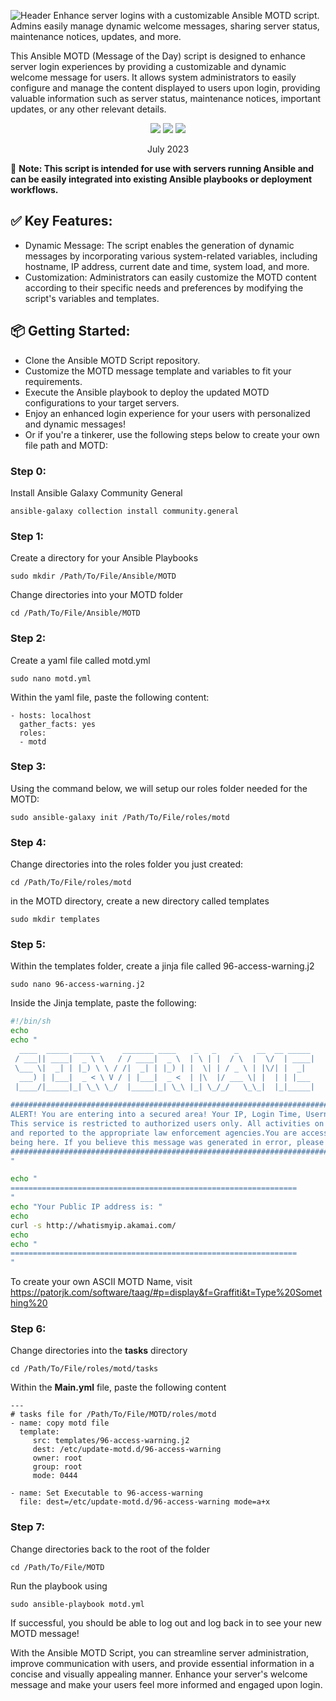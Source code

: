 ![Header](https://i.imgur.com/aV975QZ.png)
Enhance server logins with a customizable Ansible MOTD script. Admins easily manage dynamic welcome messages, sharing server status, maintenance notices, updates, and more.

This Ansible MOTD (Message of the Day) script is designed to enhance server login experiences by providing a customizable and dynamic welcome message for users. It allows system administrators to easily configure and manage the content displayed to users upon login, providing valuable information such as server status, maintenance notices, important updates, or any other relevant details.
<div align="center">
  <img src="https://img.shields.io/badge/Ansible-000000?style=for-the-badge&logo=ansible&logoColor=white" />
  <img src="https://img.shields.io/badge/Linux-FCC624?style=for-the-badge&logo=linux&logoColor=black" />
  <img src="https://img.shields.io/badge/Ubuntu-E95420?style=for-the-badge&logo=ubuntu&logoColor=white" />
</div>
<div align="center">
  <p>
    July 2023 
  </p>
</div>

📌 **Note: This script is intended for use with servers running Ansible and can be easily integrated into existing Ansible playbooks or deployment workflows.**

## ✅ Key Features:

- Dynamic Message: The script enables the generation of dynamic messages by incorporating various system-related variables, including hostname, IP address, current date and time, system load, and more.
- Customization: Administrators can easily customize the MOTD content according to their specific needs and preferences by modifying the script's variables and templates.


## 📦 Getting Started:
- Clone the Ansible MOTD Script repository.
- Customize the MOTD message template and variables to fit your requirements.
- Execute the Ansible playbook to deploy the updated MOTD configurations to your target servers.
- Enjoy an enhanced login experience for your users with personalized and dynamic messages!
- Or if you're a tinkerer, use the following steps below to create your own file path and MOTD:

### Step 0: 
Install Ansible Galaxy Community General
```
ansible-galaxy collection install community.general
```
### Step 1:
Create a directory for your Ansible Playbooks
```
sudo mkdir /Path/To/File/Ansible/MOTD
```
Change directories into your MOTD folder
```
cd /Path/To/File/Ansible/MOTD
```
### Step 2:
Create a yaml file called motd.yml
```
sudo nano motd.yml
```
Within the yaml file, paste the following content:
```
- hosts: localhost
  gather_facts: yes
  roles:
  - motd
```
### Step 3:
Using the command below, we will setup our roles folder needed for the MOTD:
```
sudo ansible-galaxy init /Path/To/File/roles/motd
```
### Step 4:
Change directories into the roles folder you just created:
```
cd /Path/To/File/roles/motd
```
in the MOTD directory, create a new directory called templates
```
sudo mkdir templates
```
### Step 5:
Within the templates folder, create a jinja file called 96-access-warning.j2
```
sudo nano 96-access-warning.j2
```
Inside the Jinja template, paste the following:
```sh
#!/bin/sh
echo
echo "
  ____  _____ ______     _______ ____    _   _    _    __  __ _____ 
 / ___|| ____|  _ \ \   / / ____|  _ \  | \ | |  / \  |  \/  | ____|
 \___ \|  _| | |_) \ \ / /|  _| | |_) | |  \| | / _ \ | |\/| |  _|  
  ___) | |___|  _ < \ V / | |___|  _ <  | |\  |/ ___ \| |  | | |___ 
 |____/|_____|_| \_\ \_/  |_____|_| \_\ |_| \_/_/   \_\_|  |_|_____|
                                                                    
#############################################################################################################################################
ALERT! You are entering into a secured area! Your IP, Login Time, Username has been noted and has been sent to the server administrator!
This service is restricted to authorized users only. All activities on this system are logged. Unauthorized access will be fully investigated
and reported to the appropriate law enforcement agencies.You are accessing Your Company Name Property. Go away if you have no business
being here. If you believe this message was generated in error, please contact: YOURINFO@COMPANY.COM
#############################################################################################################################################
"

echo "
================================================================
"
echo "Your Public IP address is: "
echo
curl -s http://whatismyip.akamai.com/
echo
echo "
================================================================
"
```
To create your own ASCII MOTD Name, visit https://patorjk.com/software/taag/#p=display&f=Graffiti&t=Type%20Something%20
### Step 6:
Change directories into the **tasks** directory
```
cd /Path/To/File/roles/motd/tasks
```
Within the **Main.yml** file, paste the following content
```
---
# tasks file for /Path/To/File/MOTD/roles/motd
- name: copy motd file
  template:
     src: templates/96-access-warning.j2
     dest: /etc/update-motd.d/96-access-warning
     owner: root
     group: root
     mode: 0444

- name: Set Executable to 96-access-warning
  file: dest=/etc/update-motd.d/96-access-warning mode=a+x
```
### Step 7:
Change directories back to the root of the folder
```
cd /Path/To/File/MOTD
```
Run the playbook using
```
sudo ansible-playbook motd.yml
```
If successful, you should be able to log out and log back in to see your new MOTD message!


With the Ansible MOTD Script, you can streamline server administration, improve communication with users, and provide essential information in a concise and visually appealing manner. Enhance your server's welcome message and make your users feel more informed and engaged upon login.
